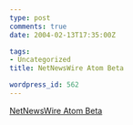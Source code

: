 ```yaml
---
type: post
comments: true
date: 2004-02-13T17:35:00Z

tags:
- Uncategorized
title: NetNewsWire Atom Beta

wordpress_id: 562
---
```


[NetNewsWire Atom Beta](http://ranchero.com/netnewswire/atombeta/)
